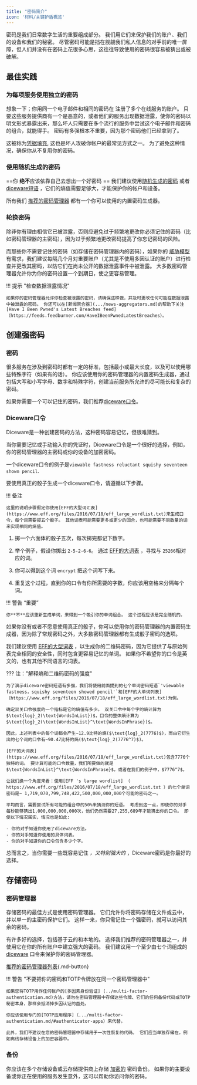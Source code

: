```yaml
---
title: "密码简介"
icon: '材料/关键护盾概览'
---
```


密码是我们日常数字生活的重要组成部分。 我们用它们来保护我们的账户、我们的设备和我们的秘密。 尽管密码可能是挡在觊觎我们私人信息的对手前的唯一屏障，但人们并没有在密码上花很多心思，这往往导致使用的密码很容易被猜出或被破解。

## 最佳实践

### 为每项服务使用独立的密码

想象一下；你用同一个电子邮件和相同的密码在 注册了多个在线服务的账户。 只要这些服务提供商有一个是恶意的，或者他们的服务出现数据泄露，使你的密码以明文形式暴露出来，那么坏人只需要在多个流行的服务中尝试这个电子邮件和密码的组合，就能得手。 密码有多强根本不重要，因为那个密码他们已经拿到了。

这被称为[凭据填充](https://en.wikipedia.org/wiki/Credential_stuffing), 这也是坏人攻破你帐户的最常见方式之一。 为了避免这种情况，确保你从不复用你的密码。

### 使用随机生成的密码

==你 **绝不**应该依靠自己去想出一个好密码 == 我们建议使用[随机生成的密码](#passwords) 或者 [diceware短语](#diceware) ，它们的熵值需要足够大，才能保护你的帐户和设备。

所有我们 [推荐的密码管理器](../passwords.md) 都有一个你可以使用的内置密码生成器。

### 轮换密码

除非你有理由相信它已被泄露，否则应避免过于频繁地更改你必须记住的密码（比如密码管理器的主密码），因为过于频繁地更改密码提高了你忘记密码的风险。

而那些你不需要记住的密码（如存储在密码管理器内的密码），如果你的 [威胁模型](threat-modeling.md) 有需求，我们建议每隔几个月对重要账户（尤其是不使用多因认证的账户）进行检查并更改其密码，以防它们在尚未公开的数据泄露事件中被泄露。 大多数密码管理器允许你为你的密码设置一个到期日，使之更容易管理。

!!! 提示 "检查数据泄露情况"

    如果你的密码管理器允许你检查被泄露的密码，请确保这样做，并及时更改任何可能在数据泄露中被泄露的密码。 你还可以在[新闻聚合器](.../news-aggregators.md)的帮助下关注[Have I Been Pwned's Latest Breaches feed]（https://feeds.feedburner.com/HaveIBeenPwnedLatestBreaches）。

## 创建强密码

### 密码

很多服务在涉及到密码时都有一定的标准，包括最小或最大长度，以及可以使用哪些特殊字符（如果有的话）。 你应该使用你的密码管理器的内置密码生成器，通过包括大写和小写字母、数字和特殊字符，创建当前服务所允许的尽可能长和复杂的密码。

如果你需要一个可以记住的密码，我们推荐[diceware口令](#diceware)。

### Diceware口令

Diceware是一种创建密码的方法，这种密码容易记忆，但很难猜到。

当你需要记忆或手动输入你的凭证时，Diceware口令是一个很好的选择，例如，你的密码管理器的主密码或你的设备的加密密码。

一个diceware口令的例子是`viewable fastness reluctant squishy seventeen shown pencil`.

要使用真正的骰子生成一个diceware口令，请遵循以下步骤。

!!! 备注

    这里的说明步骤假定你使用[EFF的大型词汇表](https://www.eff.org/files/2016/07/18/eff_large_wordlist.txt)来生成口令，每个词需要掷五个骰子。 其他词表可能需要更多或更少的回合，也可能需要不同数量的词来实现相同的熵值。

1. 掷一个六面体的骰子五次，每次掷完都记下数字。

2. 举个例子，假设你掷出 `2-5-2-6-6`。 通过 [EFF的大词表](https://www.eff.org/files/2016/07/18/eff_large_wordlist.txt) ，寻找与 `25266`相对应的词。

3. 你可以得到这个词 `encrypt` 把这个词写下来。

4. 重复这个过程，直到你的口令有你所需要的字数，你应该用空格来分隔每个词。

!!! 警告 “重要”

    你**不**应该重新生成单词，来得到一个吸引你的单词组合。 这个过程应该是完全随机的。

如果你没有或者不愿意使用真正的骰子，你可以使用你的密码管理器的内置密码生成器，因为除了常规密码之外，大多数密码管理器都有生成骰子密码的选项。

我们建议使用 [EFF的大型词表](https://www.eff.org/files/2016/07/18/eff_large_wordlist.txt) ，以生成你的二维码密码，因为它提供了与原始列表完全相同的安全性，同时包含更容易记忆的单词。 如果你不希望你的口令是英文的，也有其他不同语言的词表。

??? 注："解释熵和二维码密码的强度"

    为了演示diceware密码短语有多强，我们将使用前面提到的七个单词密码短语`'viewable fastness，squishy seventeen showed pencil'`和[EFF的大单词列表]（https://www.eff.org/files/2016/07/18/eff_large_wordlist.txt)为例。
    
    确定双关口令强度的一个指标是它的熵值有多少。 双关口令中每个字的熵计算为$\text{log}_2(\text{WordsInList})$，口令的整体熵计算为$\text{log}_2(\text{WordsInList}^\text{WordsInPhrase})$。
    
    因此，上述列表中的每个词都会产生~12.9比特的熵($\text{log}_2(7776)$)，而由它衍生出的七个词的口令有~90.47比特的熵($\text{log}_2(7776^7)$)。
    
    [EFF的大词表](https://www.eff.org/files/2016/07/18/eff_large_wordlist.txt)包含7776个独特的词。 要计算可能的口令数量，我们所要做的就是$\text{WordsInList}^\text{WordsInPhrase}$，或者在我们的例子中，$7776^7$。
    
    让我们换一个角度来看：使用[EFF 's large wordlist] （ https://www.eff.org/files/2016/07/18/eff_large_wordlist.txt ）的七个单词密码是~ 1,719,070,799,748,422,500,000,000,000个可能的密码之一。
    
    平均而言，需要尝试所有可能的组合中的50%来猜测你的短语。 考虑到这一点，即使你的对手每秒能够猜出1,000,000,000,000次，他们仍然需要27,255,689年才能猜出你的口令。 即使以下情况属实，情况也是如此:

    - 你的对手知道你使用了diceware方法。
    - 你的对手知道你使用的具体词表。
    - 你的对手知道你的口令包含多少个字。

总而言之，当你需要一些既容易记住 *，又特别强大的* ，Diceware密码是你最好的选择。

## 存储密码

### 密码管理器

存储密码的最佳方式是使用密码管理器。 它们允许你将密码存储在文件或云中，并以单一的主密码保护它们。 这样一来，你只需记住一个强密码，就可以访问其余的密码。

有许多好的选择，包括基于云的和本地的。 选择我们推荐的密码管理器之一，并使用它在你的所有账户中建立强大的密码。 我们建议用一个至少由七个词组成的 [diceware](#diceware) 口令来保护你的密码管理器。

[推荐的密码管理器列表](../passwords.md ""){.md-button}

!!! 警告 "不要把你的密码和TOTP令牌放在同一个密码管理器中"

    如果您将TOTP用作任何帐户的[多因素身份验证] (../multi-factor-authentication.md)方法，请勿在密码管理器中存储这些令牌、它们的任何备份代码或TOTP秘密本身，那样会抵消掉多因认证的益处。
    
    你应该使用专门的[TOTP应用程序]（.../multi-factor-authentication.md/#authenticator-apps）来代替。
    
    此外，我们不建议在您的密码管理器中存储用于一次性恢复的代码。 它们应当单独存储在，例如离线存储设备上的加密容器中。

### 备份

你应该在多个存储设备或云存储提供商上存储 [加密的](../encryption.md) 密码备份。 如果你的主要设备或你正在使用的服务发生意外，这可以帮助你访问你的密码。

